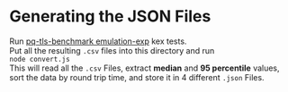 # Generating the JSON Files
Run [pq-tls-benchmark emulation-exp](https://github.com/xvzcf/pq-tls-benchmark/tree/master/emulation-exp/code/kex) kex tests.\
Put all the resulting `.csv` files into this directory and run\
`node convert.js`\
This will read all the `.csv` Files, extract **median** and **95 percentile** values, sort the data by round trip time, and store it in 4 different `.json` Files.
